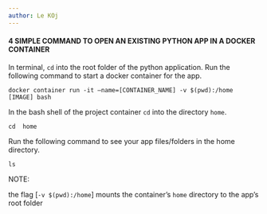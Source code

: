 ```yaml
---
author: Le KOj
---
```


<h4>4 SIMPLE COMMAND TO OPEN AN EXISTING PYTHON APP IN A DOCKER CONTAINER</h4>

In terminal, `cd` into the root folder of the python application.
Run the following command to start a docker container for the app.

`docker container run -it –name=[CONTAINER_NAME] -v $(pwd):/home [IMAGE] bash`

In the bash shell of the project container `cd` into the directory `home`.

`cd  home`

Run the following command to see your app files/folders in the home directory.

`ls`


<p>NOTE: </p>

the flag [`-v $(pwd):/home`] mounts the container’s `home` directory to the app’s root folder
